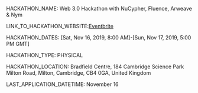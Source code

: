 HACKATHON_NAME: Web 3.0 Hackathon with NuCypher, Fluence, Arweave & Nym

LINK_TO_HACKATHON_WEBSITE:[Eventbrite](https://www.eventbrite.com/e/web-30-hackathon-with-nucypher-fluence-arweave-nym-tickets-73926214297)

HACKATHON_DATES: [Sat, Nov 16, 2019, 8:00 AM]-[Sun, Nov 17, 2019, 5:00 PM GMT]

HACKATHON_TYPE:  PHYSICAL

HACKATHON_LOCATION: Bradfield Centre, 184 Cambridge Science Park Milton Road,
Milton,
Cambridge,
CB4 0GA,
United Kingdom

LAST_APPLICATION_DATETIME: November 16
